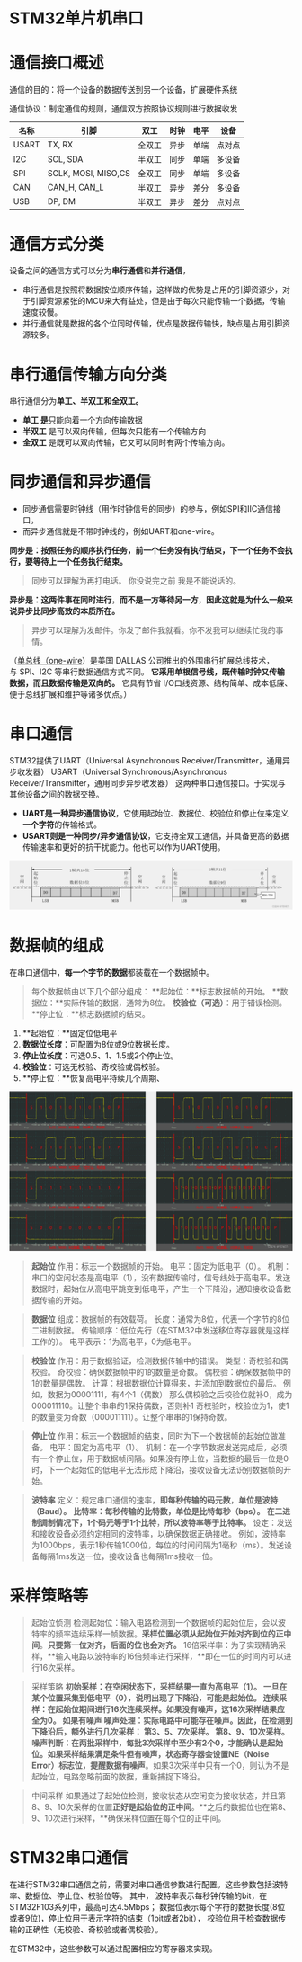 # STM32单片机串口

# 通信接口概述

通信的目的：将一个设备的数据传送到另一个设备，扩展硬件系统

通信协议：制定通信的规则，通信双方按照协议规则进行数据收发

| 名称 | 引脚 | 双工 | 时钟 | 电平 | 设备 |
| --- | --- | --- | --- | --- | --- |
| USART | TX, RX | 全双工 | 异步 | 单端 | 点对点 |
| I2C | SCL, SDA | 半双工 | 同步 | 单端 | 多设备 |
| SPI | SCLK, MOSI, MISO,CS | 全双工 | 同步 | 单端 | 多设备 |
| CAN | CAN_H, CAN_L | 半双工 | 异步 | 差分 | 多设备 |
| USB | DP, DM | 半双工 | 异步 | 差分 | 点对点 |

# **通信方式分类**

设备之间的通信方式可以分为**串行通信**和**并行通信**，

- 串行通信是按照将数据按位顺序传输，这样做的优势是占用的引脚资源少，对于引脚资源紧张的MCU来大有益处，但是由于每次只能传输一个数据，传输速度较慢。
- 并行通信就是数据的各个位同时传输，优点是数据传输快，缺点是占用引脚资源较多。

# 串行通信传输方向分类

串行通信分为**单工、半双工和全双工。**

- **单工 是**只能向着一个方向传输数据
- **半双工** 是可以双向传输，但每次只能有一个传输方向
- **全双工** 是既可以双向传输，它又可以同时有两个传输方向。

# 同步通信和异步通信

- 同步通信需要时钟线（用作时钟信号的同步）的参与，例如SPI和IIC通信接口，
- 而异步通信就是不带时钟线的，例如UART和one-wire。

**同步是：按照任务的顺序执行任务，前一个任务没有执行结束，下一个任务不会执行，要等待上一个任务执行结束。** 

> 同步可以理解为再打电话。 你没说完之前 我是不能说话的。
> 

**异步是：这两件事在同时进行**，**而不是一方等待另一方**，**因此这就是为什么一般来说异步比同步高效的本质所在。**

> 异步可以理解为发邮件。你发了邮件我就看。你不发我可以继续忙我的事情。
> 

（[单总线（one-wire](https://blog.csdn.net/weixin_46897065/article/details/136679108)）是美国 DALLAS 公司推出的外围串行扩展总线技术，与 SPI、I2C 等串行数据通信方式不同。
**它采用单根信号线，既传输时钟又传输数据，而且数据传输是双向的。**
它具有节省 I/O口线资源、结构简单、成本低廉、便于总线扩展和维护等诸多优点。）

# 串口通信

STM32提供了UART（Universal Asynchronous Receiver/Transmitter，通用异步收发器）
USART（Universal Synchronous/Asynchronous Receiver/Transmitter，通用同步异步收发器）
这两种串口通信接口。于实现与其他设备之间的数据交换。

- **UART是一种异步通信协议**，它使用起始位、数据位、校验位和停止位来定义**一个字符**的传输格式。
- **USART则是一种同步/异步通信协议**，它支持全双工通信，并具备更高的数据传输速率和更好的抗干扰能力。他也可以作为UART使用。

![image.png](STM32%E5%8D%95%E7%89%87%E6%9C%BA%E4%B8%B2%E5%8F%A3%20c47cbf7c48df453ca1cfc1b924ae2193/image.png)

# 数据帧的组成

在串口通信中，**每一个字节的数据**都装载在一个数据帧中。

> 每个数据帧由以下几个部分组成：
**起始位：**标志数据帧的开始。
**数据位：**实际传输的数据，通常为8位。
**校验位（可选）**：用于错误检测。
**停止位：**标志数据帧的结束。
> 
1. **起始位：**固定位低电平
2. **数据位长度**：可配置为8位或9位数据长度。
3. **停止位长度**：可选0.5、1、1.5或2个停止位。
4. **校验位**：可选无校验、奇校验或偶校验。
5. **停止位：**恢复高电平持续几个周期、

![image.png](STM32%E5%8D%95%E7%89%87%E6%9C%BA%E4%B8%B2%E5%8F%A3%20c47cbf7c48df453ca1cfc1b924ae2193/image%201.png)

> **起始位**
作用：标志一个数据帧的开始。
电平：固定为低电平（0）。
机制：串口的空闲状态是高电平（1），没有数据传输时，信号线处于高电平。发送数据时，起始位从高电平跳变到低电平，产生一个下降沿，通知接收设备数据传输的开始。
> 

> **数据位**
组成：数据帧的有效载荷。
长度：通常为8位，代表一个字节的8位二进制数据。
传输顺序：低位先行（在STM32中发送移位寄存器就是这样工作的）。
电平表示：1为高电平，0为低电平。
> 

> **校验位**
作用：用于数据验证，检测数据传输中的错误。
类型：奇校验和偶校验。
奇校验：确保数据帧中的1的数量是奇数。
偶校验：确保数据帧中的1的数量是偶数。
计算：根据数据位计算得来，并添加到数据位的最后。
例如，数据为00001111，有4个1（偶数）
那么偶校验之后校验位就补0，成为000011110。让整个串串的1保持偶数，否则补1
奇校验时，校验位为1，使1的数量变为奇数（000011111）。让整个串串的1保持奇数。
> 

> **停止位**
作用：标志一个数据帧的结束，同时为下一个数据帧的起始位做准备。
电平：固定为高电平（1）。
机制：在一个字节数据发送完成后，必须有一个停止位，用于数据帧间隔。如果没有停止位，当数据的最后一位是0时，下一个起始位的低电平无法形成下降沿，接收设备无法识别数据帧的开始。
> 

> **波特率**
定义：规定串口通信的速率，**即每秒传输的码元数**，**单位是波特（Baud）。**
**比特率：每秒传输的比特数，单位是比特每秒（bps）。**
**在二进制调制情况下，1个码元等于1个比特**，**所以波特率等于比特率。**
设定：发送和接收设备必须约定相同的波特率，以确保数据正确接收。
例如，波特率为1000bps，表示1秒传输1000位，每位的时间间隔为1毫秒（ms）。发送设备每隔1ms发送一位，接收设备也每隔1ms接收一位。
> 

# 采样策略等

> 起始位侦测
检测起始位：输入电路检测到一个数据帧的起始位后，会以波特率的频率连续采样一帧数据。**采样位置必须从起始位开始对齐到位的正中间**。**只要第一位对齐，后面的位也会对齐。**
16倍采样率：为了实现精确采样，**输入电路以波特率的16倍频率进行采样，**即在一位的时间内可以进行16次采样。
> 

> 采样策略
**初始采样：**在空闲状态下，采样结果一直为高电平（1）。
一旦在某个位置采集到低电平（0），说明出现了下降沿，可能是起始位。
连续采样：**在起始位期间进行16次连续采样。如果没有噪声，这16次采样结果应全为0。**
如果有噪声
噪声处理：实际电路中可能存在噪声。因此，在检测到下降沿后，额外进行几次采样：
**第3、5、7次采样。**
**第8、9、10次采样。**
噪声判断：在两批采样中，每批3次采样中至少有2个0，才能确认是起始位。如果采样结果满足条件**但有噪声，状态寄存器会设置NE（Noise Error）标志位，提醒数据有噪声**。如果3次采样中只有一个0，则认为不是起始位，电路忽略前面的数据，重新捕捉下降沿。
> 

> 中间采样
如果通过了起始位检测，接收状态从空闲变为接收状态，并且第8、9、10次采样的位置**正好是起始位的正中间**。**之后的数据位也在第8、9、10次进行采样，**确保采样位置在每个位的正中间。
> 

# STM32串口通信

在进行STM32串口通信之前，需要对串口通信参数进行配置。这些参数包括波特率、数据位、停止位、校验位等。
其中，
波特率表示每秒钟传输的bit，在STM32F103系列中，最高可达4.5Mbps；
数据位表示每个字符的数据长度(8位或者9位)，停止位用于表示字符的结束（1bit或者2bit），
校验位用于检查数据传输的正确性（无校验、奇校验或者偶校验）。

在STM32中，这些参数可以通过配置相应的寄存器来实现。